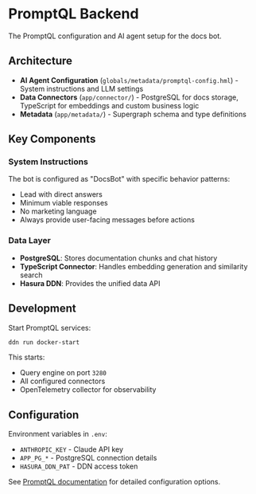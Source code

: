 # PromptQL Backend

The PromptQL configuration and AI agent setup for the docs bot.

## Architecture

- **AI Agent Configuration** (`globals/metadata/promptql-config.hml`) - System instructions and LLM settings
- **Data Connectors** (`app/connector/`) - PostgreSQL for docs storage, TypeScript for embeddings and custom business
  logic
- **Metadata** (`app/metadata/`) - Supergraph schema and type definitions

## Key Components

### System Instructions

The bot is configured as "DocsBot" with specific behavior patterns:

- Lead with direct answers
- Minimum viable responses
- No marketing language
- Always provide user-facing messages before actions

### Data Layer

- **PostgreSQL**: Stores documentation chunks and chat history
- **TypeScript Connector**: Handles embedding generation and similarity search
- **Hasura DDN**: Provides the unified data API

## Development

Start PromptQL services:

```sh
ddn run docker-start
```

This starts:

- Query engine on port `3280`
- All configured connectors
- OpenTelemetry collector for observability

## Configuration

Environment variables in `.env`:

- `ANTHROPIC_KEY` - Claude API key
- `APP_PG_*` - PostgreSQL connection details
- `HASURA_DDN_PAT` - DDN access token

See [PromptQL documentation](https://promptql.io/docs/) for detailed configuration options.
